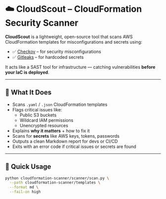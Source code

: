# ☁️ CloudScout – CloudFormation Security Scanner

**CloudScout** is a lightweight, open-source tool that scans AWS CloudFormation templates for misconfigurations and secrets using:

- ✅ [Checkov](https://www.checkov.io/) – for security misconfigurations
- ✅ [Gitleaks](https://github.com/gitleaks/gitleaks) – for hardcoded secrets

It acts like a SAST tool for infrastructure — catching vulnerabilities **before your IaC is deployed**.

---

## 🧠 What It Does

- Scans `.yaml` / `.json` CloudFormation templates
- Flags critical issues like:
  - Public S3 buckets
  - Wildcard IAM permissions
  - Unencrypted resources
- Explains **why it matters** + how to fix it
- Scans for **secrets** like AWS keys, tokens, passwords
- Outputs a clean Markdown report for devs or CI/CD
- Exits with an error code if critical issues or secrets are found

---

## 🚀 Quick Usage

```bash
python cloudformation-scanner/scanner/scan.py \
  --path cloudformation-scanner/templates \
  --format md \
  --fail-on high
